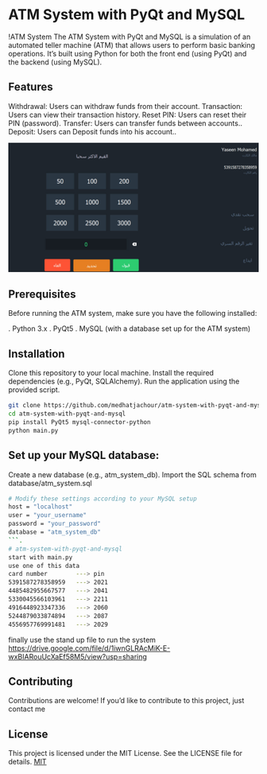 # ATM System with PyQt and MySQL
!ATM System
The ATM System with PyQt and MySQL is a simulation of an automated teller machine (ATM) that allows users to perform basic banking operations. It’s built using Python for both the front end (using PyQt) and the backend (using MySQL).
 
## Features
Withdrawal: Users can withdraw funds from their account.
Transaction: Users can view their transaction history.
Reset PIN: Users can reset their PIN (password).
Transfer: Users can transfer funds between accounts..
Deposit: Users can Deposit funds into his account..

![alt text](https://github.com/medhatjachour/atm-system-with-pyqt-and-mysql/blob/main/sample/img1.png?raw=true)
## Prerequisites
Before running the ATM system, make sure you have the following installed:

. Python 3.x
. PyQt5
. MySQL (with a database set up for the ATM system)
## Installation

Clone this repository to your local machine.
Install the required dependencies (e.g., PyQt, SQLAlchemy).
Run the application using the provided script.

```bash
git clone https://github.com/medhatjachour/atm-system-with-pyqt-and-mysql.git
cd atm-system-with-pyqt-and-mysql
pip install PyQt5 mysql-connector-python
python main.py
```
## Set up your MySQL database:
Create a new database (e.g., atm_system_db).
Import the SQL schema from database/atm_system.sql
```bash
# Modify these settings according to your MySQL setup
host = "localhost"
user = "your_username"
password = "your_password"
database = "atm_system_db"
```.
# atm-system-with-pyqt-and-mysql
start with main.py
use one of this data
card number        ---> pin
5391587278358959   ---> 2021
4485482955667577   ---> 2041
5330045566103961   ---> 2211
4916448923347336   ---> 2060 
5244879033874894   ---> 2087
4556957769991481   ---> 2029
```
finally use the stand up file to run the system
https://drive.google.com/file/d/1iwnGLRAcMiK-E-wxBIARouUcXaEf58M5/view?usp=sharing

## Contributing

Contributions are welcome! If you’d like to contribute to this project, just contact me

## License
This project is licensed under the MIT License. See the LICENSE file for details.
[MIT](https://choosealicense.com/licenses/mit/)






